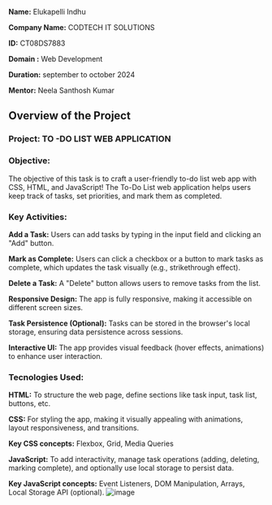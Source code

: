 **Name:**  Elukapelli Indhu

**Company Name:**  CODTECH IT SOLUTIONS

**ID:** CT08DS7883

**Domain :**  Web Development

**Duration:** september to october 2024

**Mentor:**  Neela Santhosh Kumar


## Overview of the Project

### Project: TO -DO LIST WEB APPLICATION

### Objective: 
The objective of this task is to craft a user-friendly to-do list web app with CSS, HTML, and JavaScript! The To-Do List web application helps users keep track of tasks, set priorities, and mark them as completed.

### Key Activities:

**Add a Task:** Users can add tasks by typing in the input field and clicking an "Add" button.

**Mark as Complete:** Users can click a checkbox or a button to mark tasks as complete, which updates the task visually (e.g., strikethrough effect).

**Delete a Task:** A "Delete" button allows users to remove tasks from the list.

**Responsive Design:** The app is fully responsive, making it accessible on different screen sizes.

**Task Persistence (Optional):** Tasks can be stored in the browser's local storage, ensuring data persistence across sessions.

**Interactive UI:** The app provides visual feedback (hover effects, animations) to enhance user interaction.

### Tecnologies Used:

**HTML:** To structure the web page, define sections like task input, task list, buttons, etc.

**CSS:** For styling the app, making it visually appealing with animations, layout responsiveness, and transitions.

**Key CSS concepts:** Flexbox, Grid, Media Queries

**JavaScript:** To add interactivity, manage task operations (adding, deleting, marking complete), and optionally use local storage to persist data.

**Key JavaScript concepts:** Event Listeners, DOM Manipulation, Arrays, Local Storage API (optional).
 ![image](https://github.com/user-attachments/assets/d12710c4-b36a-4a24-8ddc-6c0762fc3531)


